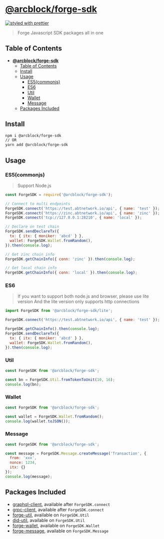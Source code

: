 # [**@arcblock/forge-sdk**](https://github.com/arcblock/forge-js)

[![styled with prettier](https://img.shields.io/badge/styled_with-prettier-ff69b4.svg)](https://github.com/prettier/prettier)

> Forge Javascript SDK packages all in one

## Table of Contents

- [**@arcblock/forge-sdk**](#arcblockforge-sdk)
  - [Table of Contents](#table-of-contents)
  - [Install](#install)
  - [Usage](#usage)
    - [ES5(commonjs)](#es5commonjs)
    - [ES6](#es6)
    - [Util](#util)
    - [Wallet](#wallet)
    - [Message](#message)
  - [Packages Included](#packages-included)

## Install

```sh
npm i @arcblock/forge-sdk
// OR
yarn add @arcblock/forge-sdk
```

## Usage

### ES5(commonjs)

> Support Node.js

```js
const ForgeSDK = require('@arcblock/forge-sdk');

// Connect to multi endpoints
ForgeSDK.connect('https://test.abtnetwork.io/api', { name: 'test' });
ForgeSDK.connect('https://zinc.abtnetwork.io/api', { name: 'zinc' });
ForgeSDK.connect('tcp://127.0.0.1:28210', { name: 'local' });

// Declare on test chain
ForgeSDK.sendDeclareTx({
  tx: { itx: { moniker: 'abcd' } },
  wallet: ForgeSDK.Wallet.fromRandom(),
}).then(console.log);

// Get zinc chain info
ForgeSDK.getChainInfo({ conn: 'zinc' }).then(console.log);

// Get local chain info
ForgeSDK.getChainInfo({ conn: 'local' }).then(console.log);
```

### ES6

> If you want to support both node.js and browser, please use lite version
> And the lite version only supports http connections

```js
import ForgeSDK from '@arcblock/forge-sdk/lite';

ForgeSDK.connect('https://test.abtnetwork.io/api', { name: 'test' });

ForgeSDK.getChainInfo().then(console.log);
ForgeSDK.sendDeclareTx({
  tx: { itx: { moniker: 'abcd' } },
  wallet: ForgeSDK.Wallet.fromRandom(),
}).then(console.log);
```

### Util

```javascript
const ForgeSDK from '@arcblock/forge-sdk';

const bn = ForgeSDK.Util.fromTokenToUnit(10, 16);
console.log(bn);
```

### Wallet

```javascript
const ForgeSDK from '@arcblock/forge-sdk';

const wallet = ForgeSDK.Wallet.fromRandom();
console.log(wallet.toJSON());
```

### Message

```javascript
const ForgeSDK from '@arcblock/forge-sdk';

const message = ForgeSDK.Message.createMessage('Transaction', {
  from: 'xxx',
  nonce: 1234,
  itx: {}
});
console.log(message);
```

## Packages Included

- [graphql-client](https://www.npmjs.com/package/@arcblock/graphql-client), available after `ForgeSDK.connect`
- [grpc-client](https://www.npmjs.com/package/@arcblock/grpc-client), available after `ForgeSDK.connect`
- [forge-util](https://www.npmjs.com/package/@arcblock/forge-util), available on `ForgeSDK.Util`
- [did-util](https://www.npmjs.com/package/@arcblock/did-util), available on `ForgeSDK.Util`
- [forge-wallet](https://www.npmjs.com/package/@arcblock/forge-wallet), available on `ForgeSDK.Wallet`
- [forge-message](https://www.npmjs.com/package/@arcblock/forge-message), available on `ForgeSDK.Message`

